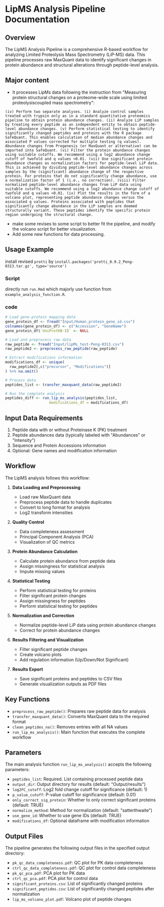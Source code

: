 # LipMS Analysis Pipeline Documentation

## Overview

The LipMS Analysis Pipeline is a comprehensive R-based workflow for analyzing Limited Proteolysis Mass Spectrometry (LiP-MS) data. This pipeline processes raw MaxQuant data to identify significant changes in protein abundance and structural alterations through peptide-level analysis.



## Major content

- It processes LipMs data following the instruction from "Measuring protein structural changes on a proteome-wide scale using limited proteolysiscoupled mass spectrometry":

```
(iv) Perform two separate analyses. (i) Analyze control samples treated with trypsin only as in a standard quantitative proteomics pipeline to obtain protein abundance changes. (ii) Analyze LiP samples by treating every peptide as an independent entity to obtain peptide-level abundance changes. (v) Perform statistical testing to identify significantly changed peptides and proteins with the R package SafeQuant. This enables calculation of median abundance changes and associated P values corrected for multiple testing (q values). Abundance changes from Progenesis (or MaxQuant or alternative) can be imported into SafeQuant. (vi) Filter the protein abundance changes using suitable cutoffs. We recommend using a log2 abundance change cutoff of twofold and q values <0.01. (vii) Use significant protein abundance changes as normalization factors for peptide-level LiP data. This is achieved by dividing peptide-level abundance changes across samples by the (significant) abundance change of the respective protein. For proteins that do not significantly change abundance, use a normalization factor of 1 (i.e., no correction). (viii) Filter normalized peptide-level abundance changes from LiP data using suitable cutoffs. We recommend using a log2 abundance change cutoff of twofold and q values <0.01. (ix) Plot the results in the form of a volcano plot, representing peptide abundance changes versus the associated q values. Proteins associated with peptides that significantly change abundance in the LiP samples are deemed structurally variant. These peptides identify the specific protein region undergoing the structural change.
```

- make some revises to some script to better fit the pipeline, and modify the volcano script for better visualization. 
- Add some new functions for data processing.



## Usage Example

install revised `protti` by `install.packages('protti_0.9.2_Peng-0313.tar.gz', type='source') `



### Script

directly run `run.Rmd` which majorly use function from `example_analysis_function.R`.



### code

```r
# Load gene-protein mapping data
gene_protein_df <- fread("Input/Human_protein_gene_id.csv")
colnames(gene_protein_df) <- c("Accession", "GeneName")
gene_protein_df$`UniProtKB-ID` <- NULL

# Load and preprocess raw data
raw_peptide <- fread("Input/lipMs_test-Peng-0313.csv")
raw_peptide2 <- preprocess_raw_peptide(raw_peptide)

# Extract modifications information
modifications_df <- unique(
  raw_peptide2[,c("precursor", "Modifications")]
) %>% na.omit()

# Process data
peptides_list <- transfer_maxquant_data(raw_peptide2)

# Run the complete analysis
peptides_diff <- run_lip_ms_analysis(peptides_list,
                    modifications_df = modifications_df)
```



## Input Data Requirements

1. Peptide data with or without Proteinase K (PK) treatment
2. Peptide abundances data (typically labeled with "Abundances" or "Intensity")
3. Sequence and Protein Accessions information
4. Optional: Gene names and modification information



## Workflow

The LipMS analysis follows this workflow:

1. **Data Loading and Preprocessing**
   - Load raw MaxQuant data
   - Preprocess peptide data to handle duplicates
   - Convert to long format for analysis
   - Log2 transform intensities

2. **Quality Control**
   - Data completeness assessment
   - Principal Component Analysis (PCA)
   - Visualization of QC metrics

3. **Protein Abundance Calculation**
   - Calculate protein abundance from peptide data
   - Assign missingness for statistical analysis
   - Impute missing values

4. **Statistical Testing**
   - Perform statistical testing for proteins
   - Filter significant protein changes
   - Assign missingness for peptides
   - Perform statistical testing for peptides

5. **Normalization and Correction**
   - Normalize peptide-level LiP data using protein abundance changes
   - Correct for protein abundance changes

6. **Results Filtering and Visualization**
   - Filter significant peptide changes
   - Create volcano plots
   - Add regulation information (Up/Down/Not Significant)

7. **Results Export**
   - Save significant proteins and peptides to CSV files
   - Generate visualization outputs as PDF files

## Key Functions

- `preprocess_raw_peptide()`: Prepares raw peptide data for analysis
- `transfer_maxquant_data()`: Converts MaxQuant data to the required format
- `clean_peptides_na()`: Removes entries with all NA values
- `run_lip_ms_analysis()`: Main function that executes the complete workflow



## Parameters

The main analysis function `run_lip_ms_analysis()` accepts the following parameters:

- `peptides_list`: Required. List containing processed peptide data
- `output_dir`: Output directory for results (default: "Output/results")
- `log2FC_cutoff`: Log2 fold change cutoff for significance (default: 1)
- `p_value_cutoff`: P-value cutoff for significance (default: 0.01)
- `only_correct_sig_protein`: Whether to only correct significant proteins (default: TRUE)
- `normalize_method`: Method for normalization (default: "satterthwaite")
- `use_gene_id`: Whether to use gene IDs (default: TRUE)
- `modifications_df`: Optional dataframe with modification information

## Output Files

The pipeline generates the following output files in the specified output directory:

- `pk_qc_data_completeness.pdf`: QC plot for PK data completeness
- `ctrl_qc_data_completeness.pdf`: QC plot for control data completeness
- `pk_qc_pca.pdf`: PCA plot for PK data
- `ctrl_qc_pca.pdf`: PCA plot for control data
- `significant_proteins.csv`: List of significantly changed proteins
- `significant_peptides.csv`: List of significantly changed peptides after normalization
- `lip_ms_volcano_plot.pdf`: Volcano plot of peptide changes

